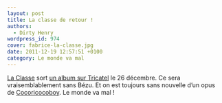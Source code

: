 ```yaml
---
layout: post
title: La classe de retour !
authors:
  - Dirty Henry
wordpress_id: 974
cover: fabrice-la-classe.jpg
date: 2011-12-19 12:57:51 +0100
category: Le monde va mal
---
```


[La Classe][1] sort [un album sur Tricatel][2] le 26 décembre. Ce sera
vraisemblablement sans Bézu. Et on est toujours sans nouvelle d’un opus de
[Cocoricocoboy][3]. Le monde va mal !

[1]: https://fr.wikipedia.org/wiki/La_Classe_(émission_de_télévision)
[2]: http://tricatel.com/site/tricatel/artist/la-classe/
[3]: https://fr.wikipedia.org/wiki/Cocoricocoboy
